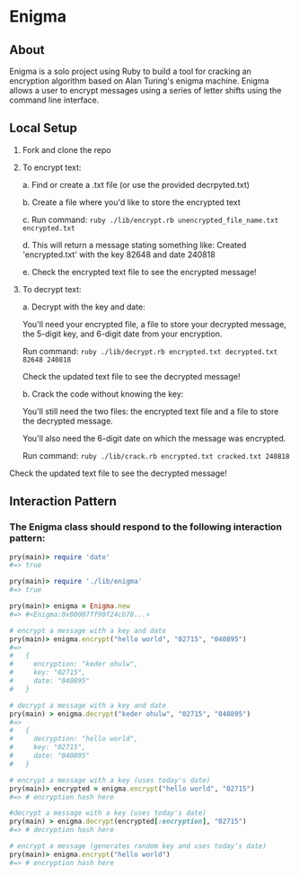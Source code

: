 # Enigma

## About
Enigma is a solo project using Ruby to build a tool for cracking an encryption algorithm based on Alan Turing's enigma machine. Enigma allows a user to encrypt messages using a series of letter shifts using the command line interface.

## Local Setup

1. Fork and clone the repo

2. To encrypt text:

    a. Find or create a .txt file (or use the provided decrpyted.txt)

    b. Create a file where you'd like to store the encrypted text

    c. Run command: `ruby ./lib/encrypt.rb unencrypted_file_name.txt encrypted.txt`

    d. This will return a message stating something like: Created 'encrypted.txt' with the key 82648 and date 240818

    e. Check the encrypted text file to see the encrypted message!

3. To decrypt text:

    a. Decrypt with the key and date:

    You'll need your encrypted file, a file to store your decrypted message, the 5-digit key, and 6-digit date from your encryption.

    Run command: `ruby ./lib/decrypt.rb encrypted.txt decrypted.txt 82648 240818`

    Check the updated text file to see the decrypted message!

    b. Crack the code without knowing the key:

    You'll still need the two files: the encrypted text file and a file to store the decrypted message.

    You'll also need the 6-digit date on which the message was encrypted.

    Run command: `ruby ./lib/crack.rb encrypted.txt cracked.txt 240818`

Check the updated text file to see the decrypted message!

## Interaction Pattern

### The Enigma class should respond to the following interaction pattern:
``` ruby
pry(main)> require 'date'
#=> true

pry(main)> require './lib/enigma'
#=> true

pry(main)> enigma = Enigma.new
#=> #<Enigma:0x00007ff90f24cb78...>

# encrypt a message with a key and date
pry(main)> enigma.encrypt("hello world", "02715", "040895")
#=>
#   {
#     encryption: "keder ohulw",
#     key: "02715",
#     date: "040895"
#   }

# decrypt a message with a key and date
pry(main) > enigma.decrypt("keder ohulw", "02715", "040895")
#=>
#   {
#     decryption: "hello world",
#     key: "02715",
#     date: "040895"
#   }

# encrypt a message with a key (uses today's date)
pry(main)> encrypted = enigma.encrypt("hello world", "02715")
#=> # encryption hash here

#decrypt a message with a key (uses today's date)
pry(main) > enigma.decrypt(encrypted[:encryption], "02715")
#=> # decryption hash here

# encrypt a message (generates random key and uses today's date)
pry(main)> enigma.encrypt("hello world")
#=> # encryption hash here
```
